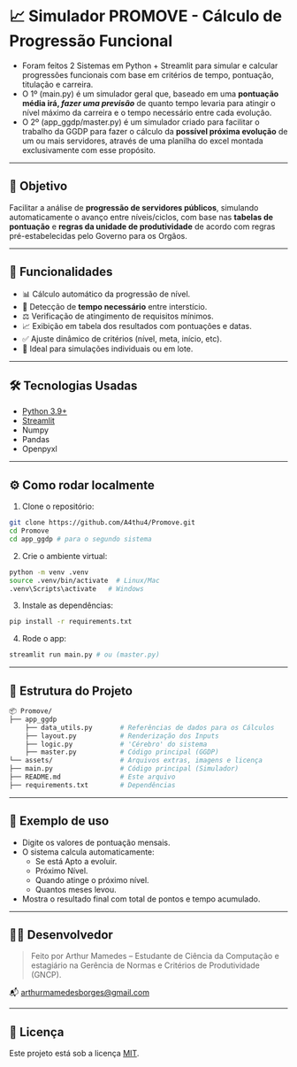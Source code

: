 # 📈 Simulador PROMOVE - Cálculo de Progressão Funcional

- Foram feitos 2 Sistemas em Python + Streamlit para simular e calcular progressões funcionais com base em critérios de tempo, pontuação, titulação
e carreira.
- O 1º (main.py) é um simulador geral que, baseado em uma **pontuação média irá, *fazer uma previsão*** de quanto tempo levaria para atingir o nível máximo da carreira e o tempo necessário entre cada evolução.
- O 2º (app_ggdp/master.py) é um simulador criado para facilitar o trabalho da GGDP para fazer o cálculo da **possível próxima evolução** de um ou mais servidores, através de uma planilha do excel montada exclusivamente com esse propósito. 

---

## 🧠 Objetivo

Facilitar a análise de **progressão de servidores públicos**, simulando automaticamente o avanço entre níveis/ciclos, com base nas **tabelas de pontuação** e **regras da unidade de produtividade** de acordo com regras pré-estabelecidas pelo Governo para os Orgãos.

---

## 🚀 Funcionalidades

- 📊 Cálculo automático da progressão de nível.
- 📅 Detecção de **tempo necessário** entre interstício.
- ⚖️ Verificação de atingimento de requisitos mínimos.
- 📈 Exibição em tabela dos resultados com pontuações e datas.
- ✅ Ajuste dinâmico de critérios (nível, meta, início, etc).
- 🎯 Ideal para simulações individuais ou em lote.

---

## 🛠 Tecnologias Usadas

- [Python 3.9+](https://www.python.org/)
- [Streamlit](https://streamlit.io/)
- Numpy
- Pandas
- Openpyxl

---

## ⚙️ Como rodar localmente

1. Clone o repositório:

```bash
git clone https://github.com/A4thu4/Promove.git
cd Promove
cd app_ggdp # para o segundo sistema
```

2. Crie o ambiente virtual:

```bash
python -m venv .venv
source .venv/bin/activate  # Linux/Mac
.venv\Scripts\activate   # Windows
```

3. Instale as dependências:

```bash
pip install -r requirements.txt
```

4. Rode o app:

```bash
streamlit run main.py # ou (master.py)
```

---

## 📁 Estrutura do Projeto

```bash
📦 Promove/
├── app_ggdp
    ├── data_utils.py       # Referências de dados para os Cálculos 
    ├── layout.py           # Renderização dos Inputs
    ├── logic.py            # 'Cérebro' do sistema
    ├── master.py           # Código principal (GGDP)
└── assets/                 # Arquivos extras, imagens e licença
├── main.py                 # Código principal (Simulador)
├── README.md               # Este arquivo
├── requirements.txt        # Dependências
```

---

## 🧪 Exemplo de uso

- Digite os valores de pontuação mensais.
- O sistema calcula automaticamente:
  - Se está Apto a evoluir.
  - Próximo Nível.
  - Quando atinge o próximo nível.
  - Quantos meses levou.
- Mostra o resultado final com total de pontos e tempo acumulado.

---

## 👨‍💻 Desenvolvedor

> Feito por Arthur Mamedes – Estudante de Ciência da Computação e estagiário na Gerência de Normas e Critérios de Produtividade (GNCP).

📬 arthurmamedesborges@gmail.com

---

## 📄 Licença

Este projeto está sob a licença [MIT](assets/LICENSE).
